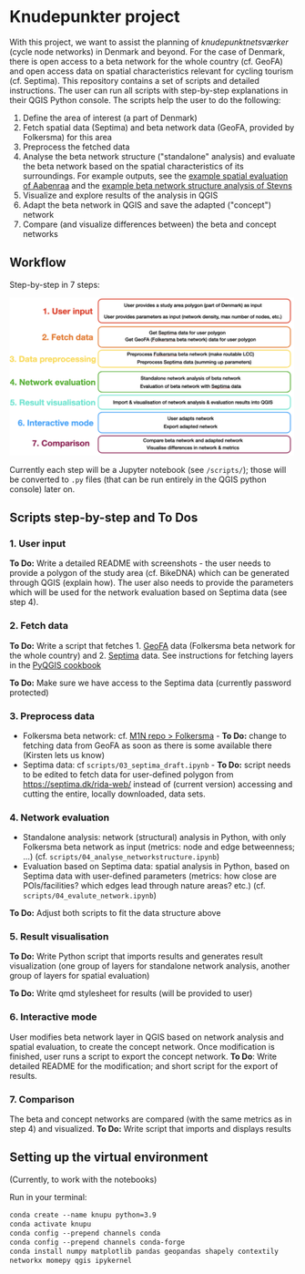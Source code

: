 # Knudepunkter project

With this project, we want to assist the planning of *knudepunktnetsværker* (cycle node networks) in Denmark and beyond. For the case of Denmark, there is open access to a beta network for the whole country (cf. GeoFA) and open access data on spatial characteristics relevant for cycling tourism (cf. Septima). This repository contains a set of scripts and detailed instructions. The user can run all scripts with step-by-step explanations in their QGIS Python console. The scripts help the user to do the following:

1. Define the area of interest (a part of Denmark)
2. Fetch spatial data (Septima) and beta network data (GeoFA, provided by Folkersma) for this area
3. Preprocess the fetched data
4. Analyse the beta network structure ("standalone" analysis) and evaluate the beta network based on the spatial characteristics of its surroundings. For example outputs, see the [example spatial evaluation of Aabenraa](https://docs.google.com/document/d/1EDlNlafMbcsxuD0dQE4fuGoUe9agLBOIXC2A8BgM9Q8/edit?usp=sharing) and the [example beta network structure analysis of Stevns](https://drive.google.com/file/d/1dLfnuzi2pgBQXU7zUHwXIr4hIx9o99s7/view?usp=sharing)
5. Visualize and explore results of the analysis in QGIS
6. Adapt the beta network in QGIS and save the adapted ("concept") network
7. Compare (and visualize differences between) the beta and concept networks

## Workflow

Step-by-step in 7 steps:

<p align="left">
<img src='images/workflow.png' width=500/>
</p>

Currently each step will be a Jupyter notebook (see `/scripts/`); those will be converted to `.py` files (that can be run entirely in the QGIS python console) later on.

## Scripts step-by-step and To Dos

### 1. User input

**To Do:** Write a detailed README with screenshots - the user needs to provide a polygon of the study area (cf. BikeDNA) which can be generated through QGIS (explain how). The user also needs to provide the parameters which will be used for the network evaluation based on Septima data (see step 4).

### 2. Fetch data

**To Do:** Write a script that fetches 1. [GeoFA](https://www.geodanmark.dk/home/vejledninger/geofa/hent-geofa/) data (Folkersma beta network for the whole country) and 2. [Septima](https://septima.dk/rida-web/) data. See instructions for fetching layers in the [PyQGIS cookbook](https://docs.qgis.org/testing/en/docs/pyqgis_developer_cookbook/loadlayer.html)

**To Do:** Make sure we have access to the Septima data (currently password protected)

### 3. Preprocess data

* Folkersma beta network: cf. [M1N repo > Folkersma](https://github.com/anastassiavybornova/M1N/tree/master/scripts_python/folkersma) - **To Do:** change to fetching data from GeoFA as soon as there is some available there (Kirsten lets us know)
* Septima data: cf `scripts/03_septima_draft.ipynb` - **To Do:** script needs to be edited to fetch data for user-defined polygon from https://septima.dk/rida-web/ instead of (current version) accessing and cutting the entire, locally downloaded, data sets.

### 4. Network evaluation

* Standalone analysis: network (structural) analysis in Python, with only Folkersma beta network as input (metrics: node and edge betweenness; ...) (cf. `scripts/04_analyse_networkstructure.ipynb`) 
* Evaluation based on Septima data: spatial analysis in Python, based on Septima data with user-defined parameters (metrics: how close are POIs/facilities? which edges lead through nature areas? etc.) (cf. `scripts/04_evalute_network.ipynb`)

**To Do:** Adjust both scripts to fit the data structure above

### 5. Result visualisation

**To Do:** Write Python script that imports results and generates result visualization (one group of layers for standalone network analysis, another group of layers for spatial evaluation)

**To Do:** Write qmd stylesheet for results (will be provided to user)

### 6. Interactive mode

User modifies beta network layer in QGIS based on network analysis and spatial evaluation, to create the concept network. Once modification is finished, user runs a script to export the concept network. **To Do**: Write detailed README for the modification; and short script for the export of results.

### 7. Comparison

The beta and concept networks are compared (with the same metrics as in step 4) and visualized. **To Do:** Write script that imports and displays results

## Setting up the virtual environment

(Currently, to work with the notebooks)

Run in your terminal:
```
conda create --name knupu python=3.9
conda activate knupu
conda config --prepend channels conda
conda config --prepend channels conda-forge
conda install numpy matplotlib pandas geopandas shapely contextily networkx momepy qgis ipykernel
```
